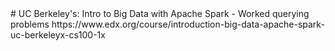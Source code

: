 <snippet>
  <content>
# UC Berkeley's: Intro to Big Data with Apache Spark - Worked querying problems
https://www.edx.org/course/introduction-big-data-apache-spark-uc-berkeleyx-cs100-1x
</content>
  <tabTrigger></tabTrigger>
</snippet>